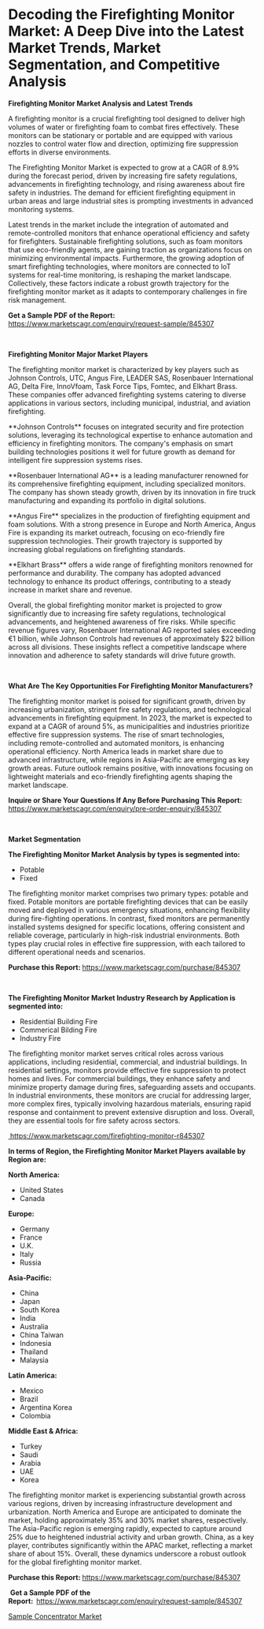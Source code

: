 <p><h1>Decoding the Firefighting Monitor Market: A Deep Dive into the Latest Market Trends, Market Segmentation, and Competitive Analysis</h1></p><p><strong>Firefighting Monitor Market Analysis and Latest Trends</strong></p>
<p><p>A firefighting monitor is a crucial firefighting tool designed to deliver high volumes of water or firefighting foam to combat fires effectively. These monitors can be stationary or portable and are equipped with various nozzles to control water flow and direction, optimizing fire suppression efforts in diverse environments.</p><p>The Firefighting Monitor Market is expected to grow at a CAGR of 8.9% during the forecast period, driven by increasing fire safety regulations, advancements in firefighting technology, and rising awareness about fire safety in industries. The demand for efficient firefighting equipment in urban areas and large industrial sites is prompting investments in advanced monitoring systems. </p><p>Latest trends in the market include the integration of automated and remote-controlled monitors that enhance operational efficiency and safety for firefighters. Sustainable firefighting solutions, such as foam monitors that use eco-friendly agents, are gaining traction as organizations focus on minimizing environmental impacts. Furthermore, the growing adoption of smart firefighting technologies, where monitors are connected to IoT systems for real-time monitoring, is reshaping the market landscape. Collectively, these factors indicate a robust growth trajectory for the firefighting monitor market as it adapts to contemporary challenges in fire risk management.</p></p>
<p><strong>Get a Sample PDF of the Report:&nbsp;</strong> <a href="https://www.marketscagr.com/enquiry/request-sample/845307?utm_campaign=2202&utm_medium=2&utm_source=Github&utm_content=ia&utm_term=17022025&utm_id=firefighting-monitor">https://www.marketscagr.com/enquiry/request-sample/845307</a></p>
<p>&nbsp;</p>
<p><strong>Firefighting Monitor Major Market Players</strong></p>
<p><p>The firefighting monitor market is characterized by key players such as Johnson Controls, UTC, Angus Fire, LEADER SAS, Rosenbauer International AG, Delta Fire, InnoVfoam, Task Force Tips, Fomtec, and Elkhart Brass. These companies offer advanced firefighting systems catering to diverse applications in various sectors, including municipal, industrial, and aviation firefighting.</p><p>**Johnson Controls** focuses on integrated security and fire protection solutions, leveraging its technological expertise to enhance automation and efficiency in firefighting monitors. The company's emphasis on smart building technologies positions it well for future growth as demand for intelligent fire suppression systems rises.</p><p>**Rosenbauer International AG** is a leading manufacturer renowned for its comprehensive firefighting equipment, including specialized monitors. The company has shown steady growth, driven by its innovation in fire truck manufacturing and expanding its portfolio in digital solutions. </p><p>**Angus Fire** specializes in the production of firefighting equipment and foam solutions. With a strong presence in Europe and North America, Angus Fire is expanding its market outreach, focusing on eco-friendly fire suppression technologies. Their growth trajectory is supported by increasing global regulations on firefighting standards.</p><p>**Elkhart Brass** offers a wide range of firefighting monitors renowned for performance and durability. The company has adopted advanced technology to enhance its product offerings, contributing to a steady increase in market share and revenue.</p><p>Overall, the global firefighting monitor market is projected to grow significantly due to increasing fire safety regulations, technological advancements, and heightened awareness of fire risks. While specific revenue figures vary, Rosenbauer International AG reported sales exceeding €1 billion, while Johnson Controls had revenues of approximately $22 billion across all divisions. These insights reflect a competitive landscape where innovation and adherence to safety standards will drive future growth.</p></p>
<p>&nbsp;</p>
<p><strong>What Are The Key Opportunities For Firefighting Monitor Manufacturers?</strong></p>
<p><p>The firefighting monitor market is poised for significant growth, driven by increasing urbanization, stringent fire safety regulations, and technological advancements in firefighting equipment. In 2023, the market is expected to expand at a CAGR of around 5%, as municipalities and industries prioritize effective fire suppression systems. The rise of smart technologies, including remote-controlled and automated monitors, is enhancing operational efficiency. North America leads in market share due to advanced infrastructure, while regions in Asia-Pacific are emerging as key growth areas. Future outlook remains positive, with innovations focusing on lightweight materials and eco-friendly firefighting agents shaping the market landscape.</p></p>
<p><strong>Inquire or Share Your Questions If Any Before Purchasing This Report:</strong> <a href="https://www.marketscagr.com/enquiry/pre-order-enquiry/845307?utm_campaign=2202&utm_medium=2&utm_source=Github&utm_content=ia&utm_term=17022025&utm_id=firefighting-monitor">https://www.marketscagr.com/enquiry/pre-order-enquiry/845307</a></p>
<p>&nbsp;</p>
<p><strong>Market Segmentation</strong></p>
<p><strong>The Firefighting Monitor Market Analysis by types is segmented into:</strong></p>
<p><ul><li>Potable</li><li>Fixed</li></ul></p>
<p><p>The firefighting monitor market comprises two primary types: potable and fixed. Potable monitors are portable firefighting devices that can be easily moved and deployed in various emergency situations, enhancing flexibility during fire-fighting operations. In contrast, fixed monitors are permanently installed systems designed for specific locations, offering consistent and reliable coverage, particularly in high-risk industrial environments. Both types play crucial roles in effective fire suppression, with each tailored to different operational needs and scenarios.</p></p>
<p><strong>Purchase this Report:&nbsp;</strong><a href="https://www.marketscagr.com/purchase/845307?utm_campaign=2202&utm_medium=2&utm_source=Github&utm_content=ia&utm_term=17022025&utm_id=firefighting-monitor">https://www.marketscagr.com/purchase/845307</a></p>
<p>&nbsp;</p>
<p><strong>The Firefighting Monitor Market Industry Research by Application is segmented into:</strong></p>
<p><ul><li>Residential Building Fire</li><li>Commerical Bilding Fire</li><li>Industry Fire</li></ul></p>
<p><p>The firefighting monitor market serves critical roles across various applications, including residential, commercial, and industrial buildings. In residential settings, monitors provide effective fire suppression to protect homes and lives. For commercial buildings, they enhance safety and minimize property damage during fires, safeguarding assets and occupants. In industrial environments, these monitors are crucial for addressing larger, more complex fires, typically involving hazardous materials, ensuring rapid response and containment to prevent extensive disruption and loss. Overall, they are essential tools for fire safety across sectors.</p></p>
<p><a href="https://www.marketscagr.com/firefighting-monitor-r845307?utm_campaign=2202&utm_medium=2&utm_source=Github&utm_content=ia&utm_term=17022025&utm_id=firefighting-monitor">&nbsp;https://www.marketscagr.com/firefighting-monitor-r845307</a></p>
<p><strong>In terms of Region, the Firefighting Monitor Market Players available by Region are:</strong></p>
<p>
    <p> <strong> North America: </strong>
        <ul>
            <li>United States</li>
            <li>Canada</li>
        </ul>
        </p> 
    <p> <strong> Europe: </strong>
        <ul>
            <li>Germany</li>
            <li>France</li>
            <li>U.K.</li>
            <li>Italy</li>
            <li>Russia</li>
        </ul>
        </p> 
    <p> <strong> Asia-Pacific: </strong>
        <ul>
            <li>China</li>
            <li>Japan</li>
            <li>South Korea</li>
            <li>India</li>
            <li>Australia</li>
            <li>China Taiwan</li>
            <li>Indonesia</li>
            <li>Thailand</li>
            <li>Malaysia</li>
        </ul>
        </p> 
    <p> <strong> Latin America: </strong>
        <ul>
            <li>Mexico</li>
            <li>Brazil</li>
            <li>Argentina Korea</li>
            <li>Colombia</li>
        </ul>
        </p> 
    <p> <strong> Middle East & Africa: </strong>
        <ul>
            <li>Turkey</li>
            <li>Saudi</li>
            <li>Arabia</li>
            <li>UAE</li>
            <li>Korea</li>
        </ul>
    </p>
    </p>
<p><p>The firefighting monitor market is experiencing substantial growth across various regions, driven by increasing infrastructure development and urbanization. North America and Europe are anticipated to dominate the market, holding approximately 35% and 30% market shares, respectively. The Asia-Pacific region is emerging rapidly, expected to capture around 25% due to heightened industrial activity and urban growth. China, as a key player, contributes significantly within the APAC market, reflecting a market share of about 15%. Overall, these dynamics underscore a robust outlook for the global firefighting monitor market.</p></p>
<p><strong>Purchase this Report: </strong><a href="https://www.marketscagr.com/purchase/845307?utm_campaign=2202&utm_medium=2&utm_source=Github&utm_content=ia&utm_term=17022025&utm_id=firefighting-monitor">https://www.marketscagr.com/purchase/845307</a></p>
<p>&nbsp;<strong>Get a Sample PDF of the Report:&nbsp;&nbsp;</strong><a href="https://www.marketscagr.com/enquiry/request-sample/845307?utm_campaign=2202&utm_medium=2&utm_source=Github&utm_content=ia&utm_term=17022025&utm_id=firefighting-monitor">https://www.marketscagr.com/enquiry/request-sample/845307</a></p>
<p><strong></strong></p>
<p><p><a href="https://github.com/hammelximalschid/Market-Research-Report-List-1/blob/main/sample-concentrator-market.md?utm_campaign=2202&utm_medium=2&utm_source=Github&utm_content=ia&utm_term=17022025&utm_id=firefighting-monitor">Sample Concentrator Market</a></p></p>